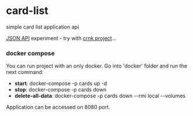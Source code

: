 # card-list
simple card list application api

[JSON API](https://jsonapi.org) experiment - try with [crnk project](http://www.crnk.io)...

### docker compose

You can run project with an only docker.
Go into 'docker' folder and run the next command:
* __start__: docker-compose -p cards up -d 
* __stop__: docker-compose -p cards down
* __delete-all-data__: docker-compose -p cards down --rmi local --volumes

Application can be accessed on 8080 port.